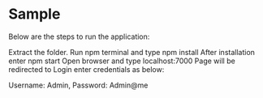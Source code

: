 # Sample

Below are the steps to run the application:

Extract the folder.
Run npm terminal and type npm install
After installation enter npm start
Open browser and type localhost:7000
Page will be redirected to Login enter credentials as below:

Username: Admin, Password: Admin@me

